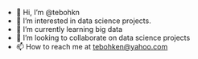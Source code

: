 - 👋 Hi, I’m @tebohkn
- 👀 I’m interested in data science projects.
- 🌱 I’m currently learning big data
- 💞️ I’m looking to collaborate on data science projects
- 📫 How to reach me at tebohken@yahoo.com

<!---
tebohkn/tebohkn is a ✨ special ✨ repository because its `README.md` (this file) appears on your GitHub profile.
You can click the Preview link to take a look at your changes.
--->
